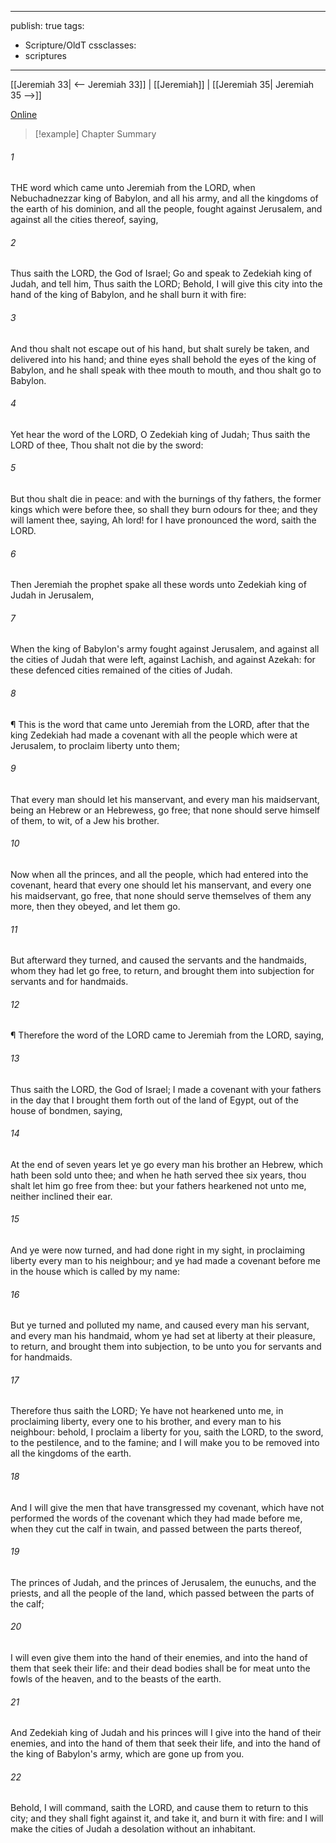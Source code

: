 

---
publish: true
tags:
  - Scripture/OldT
cssclasses:
  - scriptures
---
[[Jeremiah 33| <-- Jeremiah 33]] | [[Jeremiah]] | [[Jeremiah 35| Jeremiah 35 -->]]

[Online](https://churchofjesuschrist.org/study/scriptures/ot/jer/34?lang=eng)

>[!example] Chapter Summary
>
###### 1
THE word which came unto Jeremiah from the LORD, when Nebuchadnezzar king of Babylon, and all his army, and all the kingdoms of the earth of his dominion, and all the people, fought against Jerusalem, and against all the cities thereof, saying,
###### 2
Thus saith the LORD, the God of Israel; Go and speak to Zedekiah king of Judah, and tell him, Thus saith the LORD; Behold, I will give this city into the hand of the king of Babylon, and he shall burn it with fire:
###### 3
And thou shalt not escape out of his hand, but shalt surely be taken, and delivered into his hand; and thine eyes shall behold the eyes of the king of Babylon, and he shall speak with thee mouth to mouth, and thou shalt go to Babylon.
###### 4
Yet hear the word of the LORD, O Zedekiah king of Judah; Thus saith the LORD of thee, Thou shalt not die by the sword:
###### 5
But thou shalt die in peace: and with the burnings of thy fathers, the former kings which were before thee, so shall they burn odours for thee; and they will lament thee, saying, Ah lord! for I have pronounced the word, saith the LORD.
###### 6
Then Jeremiah the prophet spake all these words unto Zedekiah king of Judah in Jerusalem,
###### 7
When the king of Babylon's army fought against Jerusalem, and against all the cities of Judah that were left, against Lachish, and against Azekah: for these defenced cities remained of the cities of Judah.
###### 8
¶ This is the word that came unto Jeremiah from the LORD, after that the king Zedekiah had made a covenant with all the people which were at Jerusalem, to proclaim liberty unto them;
###### 9
That every man should let his manservant, and every man his maidservant, being an Hebrew or an Hebrewess, go free; that none should serve himself of them, to wit, of a Jew his brother.
###### 10
Now when all the princes, and all the people, which had entered into the covenant, heard that every one should let his manservant, and every one his maidservant, go free, that none should serve themselves of them any more, then they obeyed, and let them go.
###### 11
But afterward they turned, and caused the servants and the handmaids, whom they had let go free, to return, and brought them into subjection for servants and for handmaids.
###### 12
¶ Therefore the word of the LORD came to Jeremiah from the  LORD, saying,
###### 13
Thus saith the LORD, the God of Israel; I made a covenant with your fathers in the day that I brought them forth out of the land of Egypt, out of the house of bondmen, saying,
###### 14
At the end of seven years let ye go every man his brother an Hebrew, which hath been sold unto thee; and when he hath served thee six years, thou shalt let him go free from thee: but your fathers hearkened not unto me, neither inclined their ear.
###### 15
And ye were now turned, and had done right in my sight, in proclaiming liberty every man to his neighbour; and ye had made a covenant before me in the house which is called by my name:
###### 16
But ye turned and polluted my name, and caused every man his servant, and every man his handmaid, whom ye had set at liberty at their pleasure, to return, and brought them into subjection, to be unto you for servants and for handmaids.
###### 17
Therefore thus saith the LORD; Ye have not hearkened unto me, in proclaiming liberty, every one to his brother, and every man to his neighbour: behold, I proclaim a liberty for you, saith the LORD, to the sword, to the pestilence, and to the famine; and I will make you to be removed into all the kingdoms of the earth.
###### 18
And I will give the men that have transgressed my covenant, which have not performed the words of the covenant which they had made before me, when they cut the calf in twain, and passed between the parts thereof,
###### 19
The princes of Judah, and the princes of Jerusalem, the eunuchs, and the priests, and all the people of the land, which passed between the parts of the calf;
###### 20
I will even give them into the hand of their enemies, and into the hand of them that seek their life: and their dead bodies shall be for meat unto the fowls of the heaven, and to the beasts of the earth.
###### 21
And Zedekiah king of Judah and his princes will I give into the hand of their enemies, and into the hand of them that seek their life, and into the hand of the king of Babylon's army, which are gone up from you.
###### 22
Behold, I will command, saith the LORD, and cause them to return to this city; and they shall fight against it, and take it, and burn it with fire: and I will make the cities of Judah a desolation without an inhabitant.



